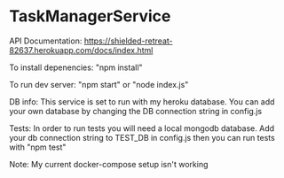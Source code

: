 # TaskManagerService
API Documentation: https://shielded-retreat-82637.herokuapp.com/docs/index.html

To install depenencies: "npm install"

To run dev server: "npm start" or "node index.js"

DB info:
This service is set to run with my heroku database. You can add your own database by changing the DB connection string in config.js

Tests:
In order to run tests you will need a local mongodb database. Add your db connection string to TEST_DB in config.js then you can run tests with "npm test"

Note: My current docker-compose setup isn't working